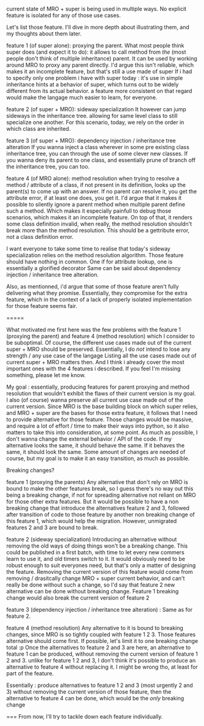 

current state of MRO + super is being used in multiple ways.
No explicit feature is isolated for any of those use cases.

Let's list those feature. I'll dive in more depth about illustrating them, and my thoughts about them later.

feature 1 (of super alone): proxying the parent.
What most people think super does (and expect it to do):
it allows to call method from *the* (most people don't think of multiple inheritance) parent.
It can be used by working around MRO to proxy any parent directly. 
I'd argue this isn't reliable, which makes it an incomplete feature, but that's still a use made of super
If i had to specify only one problem i have with super today :
 it's use in simple inheritance hints at a behavior of super, which turns out to be widely different from its actual behavior.
 a feature more consistent on that regard would make the langage much easier to learn, for everyone.

feature 2 (of super + MRO): sideway specialization
It however can jump sideways in the inheritance tree.
allowing for same level class to still specialize one another.
For this scenario, today, we rely on the order in which class are inherited.

feature 3 (of super + MRO): dependency injection / inheritance tree alteration
If you wanna inject a class wherever in some pre existing class inheritance tree, you can through the use of some clever new classes.
If you wanna deny its parent to one class, and essentially prune of branch off the inheritance tree, you can too.

feature 4 (of MRO alone): method resolution
when trying to resolve a method / attribute of a class, if not present in its definition, looks up the parent(s) to come up with an answer.
If no parent can resolve it, you get the attribute error, if at least one does, you get it.
I'd argue that it makes it possible to silently ignore a parent method when multiple parent define such a method. Which makes it especially painfull to debug those scenarios, which makes it an incomplete feature.
On top of that, it renders some class definition invalid, when really, the method resolution shouldn't break more than the method resolution. This should be a gettribute error, not a class definition error.


I want everyone to take some time to realise that today's sideway specialization relies on the method resolution algorithm. Those feature should have nothing in common. One if for attribute lookup, one is essentially a glorified decorator
Same can be said about dependency injection / inheritance tree alteration.


Also, as mentionned, i'd argue that some of those feature aren't fully delivering what they promise.
Essentially, they compromise for the extra feature, which in the context of a lack of properly isolated implementation for those feature seems fair.


=====


What motivated me first here was the few problems with the feature 1 (proxying the parent) and feature 4 (method resolution) which I consider to be suboptimal.
Of course, the different use cases made out of the current super + MRO should be preserved.
Essentially, I do *not* intend to lose any strength / any use case of the langage
Listing all the use cases made out of current super + MRO matters then. And I think i already cover the most important ones with the 4 features i described.
If you feel I'm missing something, please let me know.

My goal :
essentially, producing features for parent proxying and method resolution that wouldn't exhibit the flaws of their current version is my goal.
I also (of course) wanna preserve all current use case made out of the current version.
Since MRO is the base building block on which super relies, and MRO + super are the bases for those extra feature, it follows that I need to provide alternative for those feature.
Those changes would be massive, and require a lot of effort / time to make their ways into python, so it also matters to take this into consideration, at some point.
As much as possible, I don't wanna change the external behavior / API of the code. If my alternative looks the same, it should behave the same. If it behaves the same, it should look the same. Some amount of changes are needed of course, but my goal is to make it an easy transition, as much as possible.


Breaking changes?

feature 1 (proxying the parents)
  Any alternative that don't rely on MRO is bound to make the other features break, so I guess there's no way out this being a breaking change, if not for spreading alternative not reliant on MRO for those other extra features. But it would be possible to have a non breaking change that introduce the alternatives feature 2 and 3, followed after transition of code to those feature by another non breaking change of this feature 1, which would help the migration. However, unmigrated features 2 and 3 are bound to break.

feature 2 (sideway specialization) 
  Introducing an alternative without removing the old ways of doing things won't be a breaking change. This could be published in a first batch, with time to let every new commers learn to use it, and old timers switch to it. It would obviously need to be robust enough to suit everyones need, but that's only a matter of designing the feature.
  Removing the current version of this feature would come from removing / drasitcally change MRO + super current behavior, and can't really be done without such a change, so I'd say that feature 2 new alternative can be done without breaking change.
  Feature 1 breaking change would also break the current version of feature 2

feature 3 (dependency injection / inheritance tree alteration) :
  Same as for feature 2.

feature 4 (method resolution)
  Any alternative to it is bound to breaking changes, since MRO is so tightly coupled with feature 1 2 3.
  Those features alternative should come first. If possible, let's limit it to one breaking change total :p
  Once the alternatives to feature 2 and 3 are here, an alternative to feature 1 can be produced, without removing the current version of feature 1 2 and 3.
  unlike for feature 1 2 and 3, I don't think it's possible to produce an alternative to feature 4 without replacing it. I might be wrong tho, at least for part of the feature.

Essentially : produce alternatives to feature 1 2 and 3 (most urgently 2 and 3) without removing the current version of those feature, then the alternative to feature 4 can be done, which would be the *only* breaking change 


===
From now, I'll try to tackle down each feature individually.

